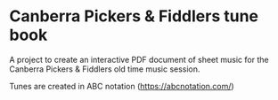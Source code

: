 # Canberra Pickers & Fiddlers tune book
A project to create an interactive PDF document of sheet music for the Canberra Pickers &amp; Fiddlers old time music session. 

Tunes are created in ABC notation (https://abcnotation.com/)
